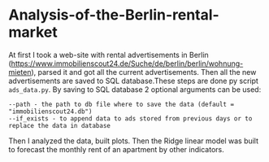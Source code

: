 # Analysis-of-the-Berlin-rental-market
At first I took a web-site with rental advertisements in Berlin (https://www.immobilienscout24.de/Suche/de/berlin/berlin/wohnung-mieten), parsed it and got all the current advertisements. Then all the new advertisements are saved to SQL database.These steps are done py script ```ads_data.py```. By saving to SQL database 2 optional arguments can be used:
```
--path - the path to db file where to save the data (default = "immobilienscout24.db")
--if_exists - to append data to ads stored from previous days or to replace the data in database
```
Then I analyzed the data, built plots. Then the Ridge linear model was built to forecast the monthly rent of an apartment by other indicators.
